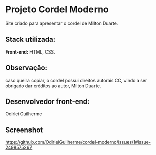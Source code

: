# Projeto Cordel Moderno
 
Site criado para apresentar o cordel de Milton Duarte.



## Stack utilizada:

**Front-end:** HTML, CSS.

## Observação:

caso queira copiar, o cordel possui direitos autorais CC, vindo  a ser obrigado dar créditos ao autor, Milton Duarte.

## Desenvolvedor front-end:

Odirlei Guilherme

## Screenshot
https://github.com/OdirleiGuilherme/cordel-moderno/issues/1#issue-2498575267
